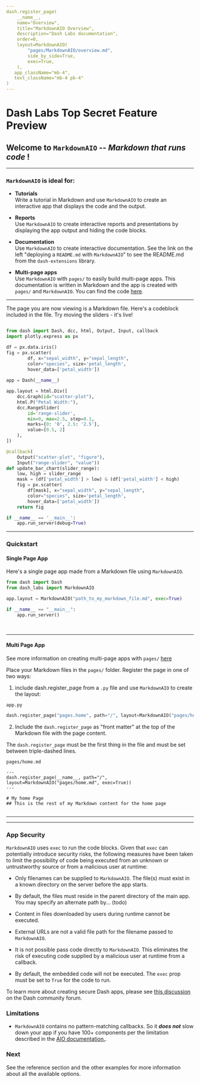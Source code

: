 ```yaml
---
dash.register_page(
    __name__,    
    name="Overview",
    title="MarkdownAIO Overview",
    description="Dash Labs documentation",
    order=0,
    layout=MarkdownAIO(
        "pages/MarkdownAIO/overview.md",
        side_by_side=True,  
        exec=True,
    ),
   app_className="mb-4",
   text_className="mb-4 pb-4"
)
---
```


# Dash Labs Top Secret Feature Preview



## Welcome to `MarkdownAIO` -- _Markdown that runs code_ !

-------

### `MarkdownAIO` is ideal for:  

 - __Tutorials__  
Write a tutorial in Markdown and use `MarkdownAIO` to create an interactive app that displays the code and the output.  


 - __Reports__    
Use `MarkdownAIO` to create interactive reports and presentations by displaying the app output and hiding the code blocks.  


 - __Documentation__  
Use `MarkdownAIO` to create interactive documentation.  See the link on the left "deploying a `README.md` with `MarkdownAIO`" to
see the README.md from the `dash-extensions` library.  

 - __Multi-page apps__  
Use `MarkdownAIO` with `pages/` to easily build multi-page apps.  This documentation is written in Markdown and the app
is created with `pages/` and `MarkdownAIO`. You can find the code [here](https://github.com/AnnMarieW/dash-labs/tree/MarkdownAIO/docs/demos/MarkdownAIO_multi_page).  



------------

The page you are now viewing is a Markdown file.  Here's a codeblock included in the file. 
Try moving the sliders  - it's live!


```PYTHON

from dash import Dash, dcc, html, Output, Input, callback
import plotly.express as px

df = px.data.iris()
fig = px.scatter(
        df, x="sepal_width", y="sepal_length",
        color="species", size='petal_length',
        hover_data=['petal_width'])
        
app = Dash(__name__)

app.layout = html.Div([
    dcc.Graph(id="scatter-plot"),
    html.P("Petal Width:"),
    dcc.RangeSlider(
        id='range-slider',
        min=0, max=2.5, step=0.1,
        marks={0: '0', 2.5: '2.5'},
        value=[0.5, 2]
    ),
])

@callback(
    Output("scatter-plot", "figure"),
    Input("range-slider", "value"))
def update_bar_chart(slider_range):
    low, high = slider_range
    mask = (df['petal_width'] > low) & (df['petal_width'] < high)
    fig = px.scatter(
        df[mask], x="sepal_width", y="sepal_length",
        color="species", size='petal_length',
        hover_data=['petal_width'])
    return fig

if __name__ == '__main__':
    app.run_server(debug=True)


```
-----------


### Quickstart  


#### Single Page App  

Here's a single page app made from a Markdown file using `MarkdownAIO`. 


```python exec-false side-by-side-false
from dash import Dash
from dash_labs import MarkdownAIO

app.layout = MarkdownAIO("path_to_my_markdown_file.md", exec=True)

if __name__ == "__main__":
    app.run_server()
    
    
```
-----------

#### Multi Page App

See more information on creating multi-page apps with `pages/` [here]()

Place your Markdown files in the `pages/` folder.  Register the page in one of two ways: 

1) include dash.register_page from a `.py` file and use `MarkdownAIO` to create the layout:

`app.py`
``` python exec-false  side-by-side-false clipboard-props-{"className": "d-none"}
dash.register_page("pages.home", path="/", layout=MarkdownAIO("pages/home.md", exec=True))
```

2) Include the `dash.register_page` as "front matter" at the top of the Markdown file with the page content.

The `dash.register_page` must be the first thing in the file and must be set between triple-dashed lines. 

`pages/home.md`
```text exec-false side-by-side-false clipboard-props-{"className": "d-none"}
---
dash.register_page(__name__, path="/", layout=MarkdownAIO("pages/home.md", exec=True))
---

# My home Page
## This is the rest of my Markdown content for the home page


```

---------
--------

### App Security

`MarkdownAIO` uses `exec` to run the code blocks. Given that `exec` can potentially introduce security
risks, the following measures have been taken to limit the possibility of code being executed from an
unknown or untrustworthy source or from a malicious user at runtime:

- Only filenames can be supplied to `MarkdownAIO`. The file(s) must exist in a known directory on the 
server before the app starts. 

- By default, the files must reside in the parent directory of the main app.  You may specify an alternate
path by... (todo)

- Content in files downloaded by users during runtime cannot be executed.

- External URLs are not a valid file path for the filename passed to `MarkdownAIO`.

- It is not possible pass code directly to `MarkdownAIO`. This eliminates the risk of executing code supplied
by a malicious user at runtime from a callback.

- By default, the embedded code will not be executed.  The `exec` prop must be set to `True` for the code to run.


To learn more about creating secure Dash apps, please see [this discussion](https://community.plotly.com/t/writing-secure-dash-apps-community-thread/54619/)
on the Dash community forum.

### Limitations

- `MarkdownAIO` contains no pattern-matching callbacks. So it ***does not*** slow down your app if you have 100+ components
per the limitation described in the [AIO documentation.](https://dash.plotly.com/all-in-one-components#all-in-one-component-limitations).

### Next 


See the reference section and the other examples for more information about all the available options.